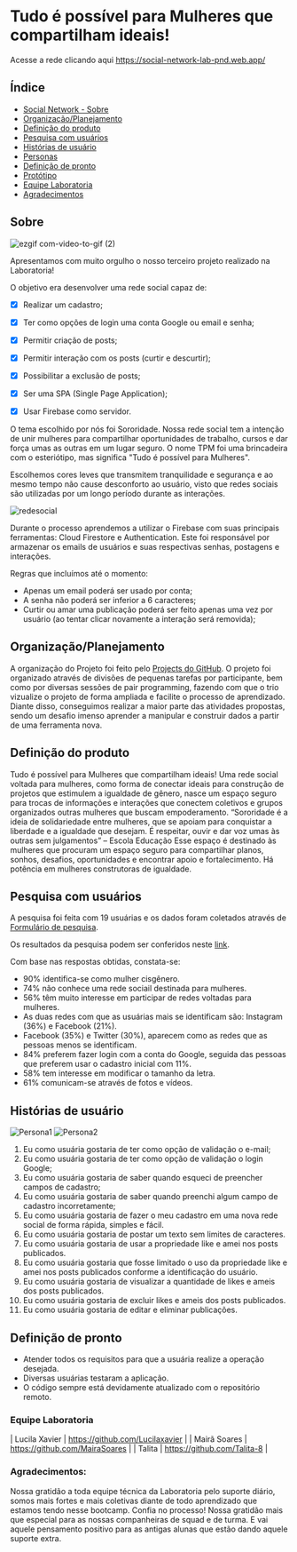 # Tudo é possível para Mulheres que compartilham ideais!
Acesse a rede clicando aqui https://social-network-lab-pnd.web.app/

## Índice

* [Social Network - Sobre](#Sobre)
* [Organização/Planejamento](#Organização/planejamento)
* [Definição do produto](#Definição-do-produto)
* [Pesquisa com usuários](#Pesquisa-com-usuários)
* [Histórias de usuário](#Histórias-de-usuário)
* [Personas](#Personas)
* [Definição de pronto](#Definição-de-pronto)
* [Protótipo](#Protótipo)
* [Equipe Laboratoria](#Equipe-laboratoria)
* [Agradecimentos](#Agradecimentos)


## Sobre
![ezgif com-video-to-gif (2)](https://user-images.githubusercontent.com/71895567/113799629-d18d0500-972b-11eb-8e9f-150558658a37.gif)

Apresentamos com muito orgulho o nosso terceiro projeto realizado na Laboratoria!

O objetivo era desenvolver uma rede social capaz de:
- [X] Realizar um cadastro;
- [X] Ter como opções de login uma conta Google ou email e senha;
- [X] Permitir criação de posts;
- [X] Permitir interação com os posts (curtir e descurtir);
- [X] Possibilitar a exclusão de posts;
- [X] Ser uma SPA (Single Page Application);
- [X] Usar Firebase como servidor.


O tema escolhido por nós foi Sororidade. Nossa rede social tem a intenção de unir mulheres para compartilhar oportunidades de trabalho, cursos e dar força umas as outras em um lugar seguro.
O nome TPM foi uma brincadeira com o esteriótipo, mas significa "Tudo é possível para Mulheres".

Escolhemos cores leves que transmitem tranquilidade e segurança e ao mesmo tempo não cause desconforto ao usuário, visto que redes sociais são utilizadas por um longo período durante as interações.

![redesocial](https://user-images.githubusercontent.com/71895567/113800072-aa830300-972c-11eb-8f45-533ee3c68ec4.png)

Durante o processo aprendemos a utilizar o Firebase com suas principais ferramentas: Cloud Firestore e Authentication.
Este foi responsável por armazenar os emails de usuários e suas respectivas senhas, postagens e interações.

Regras que incluímos até o momento:

* Apenas um email poderá ser usado por conta; 
* A senha não poderá ser inferior a 6 caracteres;
* Curtir ou amar uma publicação poderá ser feito apenas uma vez por usuário (ao tentar clicar novamente a interação será removida);


## Organização/Planejamento

A organização do Projeto foi feito pelo [Projects do GitHub](https://github.com/Talita-8/SAP005-social-network/projects/1). O projeto foi organizado através de divisões de pequenas tarefas por participante, bem como por diversas sessões de pair programming, fazendo com que o trio vizualize o projeto de forma ampliada e facilite o processo de aprendizado. Diante disso, conseguimos realizar a maior parte das atividades propostas, sendo um desafio imenso aprender a manipular e construir dados a partir de uma ferramenta nova.

## Definição do produto
Tudo é possível para Mulheres que compartilham ideais!
Uma rede social voltada para mulheres, como forma de conectar ideais para construção de projetos que estimulem a igualdade de gênero, nasce um espaço seguro para trocas de informações e interações que conectem coletivos e grupos organizados outras mulheres que buscam empoderamento.
“Sororidade é a ideia de solidariedade entre mulheres, que se apoiam para conquistar a liberdade e a igualdade que desejam. É respeitar, ouvir e dar voz umas às outras sem julgamentos” – Escola Educação
Esse espaço é destinado às mulheres que procuram um espaço seguro para compartilhar planos, sonhos, desafios, oportunidades e encontrar apoio e fortalecimento.
Há potência em mulheres construtoras de igualdade.

## Pesquisa com usuários
  A pesquisa foi feita com 19 usuárias e os dados foram coletados através de [Formulário de pesquisa](https://forms.app/form/5fd7d4098a90056aca10d77d).
  
  Os resultados da pesquisa podem ser conferidos neste [link](https://forms.app/report/5fd7d409e011f0781e22d7e2).

  Com base nas respostas obtidas, constata-se:
  * 90% identifica-se como mulher cisgênero.
  * 74% não conhece uma rede sociail destinada para mulheres.
  * 56% têm muito interesse em participar de redes voltadas para mulheres.
  * As duas redes com que as usuárias mais se identificam são:  Instagram (36%) e Facebook (21%).
  * Facebook (35%) e Twitter (30%), aparecem como as redes que as pessoas menos se identificam.
  * 84% preferem fazer login com a conta do Google, seguida das pessoas que preferem usar o cadastro inicial com 11%.
  * 58% tem interesse em modificar o tamanho da letra.
  * 61% comunicam-se através de fotos e vídeos.

## Histórias de usuário

![Persona1](img/PersonaAna.jpeg)
![Persona2](img/PersonaMaria.jpeg)

1. Eu como usuária gostaria de ter como opção de validação o e-mail;
2. Eu como usuária gostaria de ter como opção de validação o login Google;
3. Eu como usuária gostaria de saber quando esqueci de preencher campos de cadastro;
4. Eu como usuária gostaria de saber quando preenchi algum campo de cadastro incorretamente;
5. Eu como usuária gostaria de fazer o meu cadastro em uma nova rede social de forma rápida, simples e fácil.
6. Eu como usuária gostaria de postar um texto sem limites de caracteres.
7. Eu como usuária gostaria de usar a propriedade like e amei nos posts publicados.
8. Eu como usuária gostaria que fosse limitado o uso da propriedade like e amei nos posts publicados conforme a identificação do usuário.
9. Eu como usuária gostaria de visualizar a quantidade de likes e ameis dos posts publicados.
10. Eu como usuária gostaria de excluir likes e ameis dos posts publicados.
11. Eu como usuária gostaria de editar e eliminar publicações.


## Definição de pronto

* Atender todos os requisitos para que a usuária realize a operação desejada.
* Diversas usuárias testaram a aplicação.
* O código sempre está devidamente atualizado com o repositório remoto.


###  Equipe Laboratoria

| Lucila Xavier | https://github.com/Lucilaxavier | 
| Mairã Soares | https://github.com/MairaSoares |
| Talita | https://github.com/Talita-8 |

###  Agradecimentos:
Nossa gratidão a toda equipe técnica da Laboratoria pelo suporte diário, somos mais fortes e mais coletivas diante de todo aprendizado que estamos tendo nesse bootcamp.
Confia no processo!
Nossa gratidão mais que especial para as nossas companheiras de squad e de turma.
E vai aquele pensamento positivo para as antigas alunas que estão dando aquele suporte extra.
